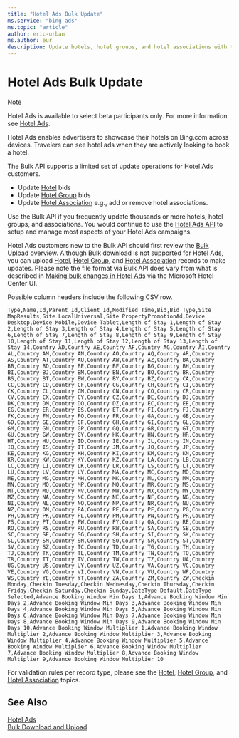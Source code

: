 ```yaml
---
title: "Hotel Ads Bulk Update"
ms.service: "bing-ads"
ms.topic: "article"
author: eric-urban
ms.author: eur
description: Update hotels, hotel groups, and hotel associations with the Bulk API.
---
```

# Hotel Ads Bulk Update

> [!NOTE]
> Hotel Ads is available to select beta participants only. For more information see [Hotel Ads](/advertising/hotel-ads/index). 

Hotel Ads enables advertisers to showcase their hotels on Bing.com across devices. Travelers can see hotel ads when they are actively looking to book a hotel.

The Bulk API supports a limited set of update operations for Hotel Ads customers. 
- Update [Hotel](hotel.md) bids
- Update [Hotel Group](hotel-group.md) bids
- Update [Hotel Association](hotel-association.md) e.g., add or remove hotel associations. 

Use the Bulk API if you frequently update thousands or more hotels, hotel groups, and associations. You would continue to use the [Hotel Ads API](/advertising/hotel-ads/index) to setup and manage most aspects of your Hotel Ads campaigns. 

Hotel Ads customers new to the Bulk API should first review the [Bulk Upload](bulk-download-upload.md#bulkupload) overview. Although Bulk download is not supported for Hotel Ads, you can upload [Hotel](hotel.md), [Hotel Group](hotel-group.md), and [Hotel Association](hotel-association.md) records to make updates. Please note the file format via Bulk API does vary from what is described in [Making bulk changes in Hotel Ads](https://help.ads.microsoft.com/#apex/3/en/56882/1) via the Microsoft Hotel Center UI. 

Possible column headers include the following CSV row. 

```csv
Type,Name,Id,Parent Id,Client Id,Modified Time,Bid,Bid Type,Site MapResults,Site LocalUniversal,Site PropertyPromotionAd,Device Desktop,Device Mobile,Device Tablet,Length of Stay 1,Length of Stay 2,Length of Stay 3,Length of Stay 4,Length of Stay 5,Length of Stay 6,Length of Stay 7,Length of Stay 8,Length of Stay 9,Length of Stay 10,Length of Stay 11,Length of Stay 12,Length of Stay 13,Length of Stay 14,Country AD,Country AE,Country AF,Country AG,Country AI,Country AL,Country AM,Country AN,Country AO,Country AQ,Country AR,Country AS,Country AT,Country AU,Country AW,Country AZ,Country BA,Country BB,Country BD,Country BE,Country BF,Country BG,Country BH,Country BI,Country BJ,Country BM,Country BN,Country BO,Country BR,Country BS,Country BT,Country BW,Country BY,Country BZ,Country CA,Country CC,Country CD,Country CF,Country CG,Country CH,Country CI,Country CK,Country CL,Country CM,Country CN,Country CO,Country CR,Country CV,Country CX,Country CY,Country CZ,Country DE,Country DJ,Country DK,Country DM,Country DO,Country DZ,Country EC,Country EE,Country EG,Country ER,Country ES,Country ET,Country FI,Country FJ,Country FK,Country FM,Country FO,Country FR,Country GA,Country GB,Country GD,Country GE,Country GF,Country GH,Country GI,Country GL,Country GM,Country GN,Country GP,Country GQ,Country GR,Country GT,Country GU,Country GW,Country GY,Country HK,Country HN,Country HR,Country HT,Country HU,Country ID,Country IE,Country IL,Country IN,Country IQ,Country IS,Country IT,Country JM,Country JO,Country JP,Country KE,Country KG,Country KH,Country KI,Country KM,Country KN,Country KR,Country KW,Country KY,Country KZ,Country LA,Country LB,Country LC,Country LI,Country LK,Country LR,Country LS,Country LT,Country LU,Country LV,Country LY,Country MA,Country MC,Country MD,Country ME,Country MG,Country MH,Country MK,Country ML,Country MM,Country MN,Country MO,Country MP,Country MQ,Country MR,Country MS,Country MT,Country MU,Country MV,Country MW,Country MX,Country MY,Country MZ,Country NA,Country NC,Country NE,Country NF,Country NG,Country NI,Country NL,Country NO,Country NP,Country NR,Country NU,Country NZ,Country OM,Country PA,Country PE,Country PF,Country PG,Country PH,Country PK,Country PL,Country PM,Country PN,Country PR,Country PS,Country PT,Country PW,Country PY,Country QA,Country RE,Country RO,Country RS,Country RU,Country RW,Country SA,Country SB,Country SC,Country SE,Country SG,Country SH,Country SI,Country SK,Country SL,Country SM,Country SN,Country SO,Country SR,Country ST,Country SV,Country SZ,Country TC,Country TD,Country TG,Country TH,Country TJ,Country TK,Country TL,Country TM,Country TN,Country TO,Country TR,Country TT,Country TV,Country TW,Country TZ,Country UA,Country UG,Country US,Country UY,Country UZ,Country VA,Country VC,Country VE,Country VG,Country VI,Country VN,Country VU,Country WF,Country WS,Country YE,Country YT,Country ZA,Country ZM,Country ZW,Checkin Monday,Checkin Tuesday,Checkin Wednesday,Checkin Thursday,Checkin Friday,Checkin Saturday,Checkin Sunday,DateType Default,DateType Selected,Advance Booking Window Min Days 1,Advance Booking Window Min Days 2,Advance Booking Window Min Days 3,Advance Booking Window Min Days 4,Advance Booking Window Min Days 5,Advance Booking Window Min Days 6,Advance Booking Window Min Days 7,Advance Booking Window Min Days 8,Advance Booking Window Min Days 9,Advance Booking Window Min Days 10,Advance Booking Window Multiplier 1,Advance Booking Window Multiplier 2,Advance Booking Window Multiplier 3,Advance Booking Window Multiplier 4,Advance Booking Window Multiplier 5,Advance Booking Window Multiplier 6,Advance Booking Window Multiplier 7,Advance Booking Window Multiplier 8,Advance Booking Window Multiplier 9,Advance Booking Window Multiplier 10
```

For validation rules per record type, please see the [Hotel](hotel.md), [Hotel Group](hotel-group.md), and [Hotel Association](hotel-association.md) topics. 

## See Also
[Hotel Ads](/advertising/hotel-ads/index)  
[Bulk Download and Upload](bulk-download-upload.md)  
